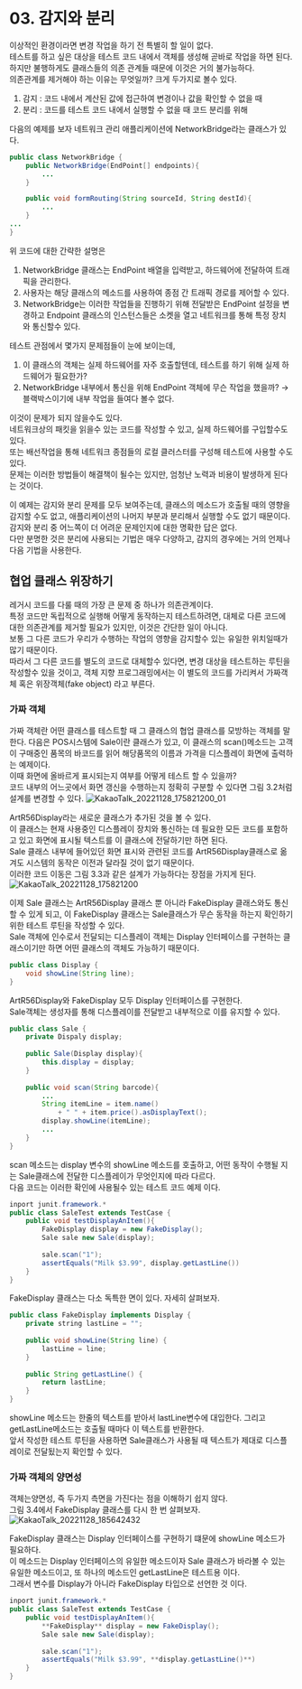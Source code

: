 # 03. 감지와 분리
이상적인 환경이라면 변경 작업을 하기 전 특별히 할 일이 없다.  
테스트를 하고 싶은 대상을 테스트 코드 내에서 객체를 생성해 곧바로 작업을 하면 된다.  
하지만 불행하게도 클래스들의 의존 관계들 때문에 이것은 거의 불가능하다.  
의존관계를 제거해야 하는 이유는 무엇일까? 크게 두가지로 볼수 있다.
1. 감지 : 코드 내에서 계산된 값에 접근하여 변경이나 값을 확인할 수 없을 때
2. 분리 : 코드를 테스트 코드 내에서 실행할 수 없을 때 코드 분리를 위해

다음의 예제를 보자 네트워크 관리 애플리케이션에 NetworkBridge라는 클래스가 있다.
```Java
public class NetworkBridge {
    public NetworkBridge(EndPoint[] endpoints){
        ...
    }

    public void formRouting(String sourceId, String destId){
        ...
    }
...
}
```
위 코드에 대한 간략한 설명은
1. NetworkBridge 클래스는 EndPoint 배열을 입력받고, 하드웨어에 전달하여 트래픽을 관리한다.
2. 사용자는 해당 클래스의 메소드를 사용하여 종점 간 트래픽 경로를 제어할 수 있다.
3. NetworkBridge는 이러한 작업들을 진행하기 위해 전달받은 EndPoint 설정을 변경하고 Endpoint 클래스의 인스턴스들은 소켓을 열고 네트워크를 통해 특정 장치와 통신할수 있다.

테스트 관점에서 몇가지 문제점들이 눈에 보이는데,
1. 이 클래스의 객체는 실제 하드웨어를 자주 호출할텐데, 테스트를 하기 위해 실제 하드웨어가 필요한가?
2. NetworkBridge 내부에서 통신을 위해 EndPoint 객체에 무슨 작업을 했을까? → 블랙박스이기에 내부 작업을 들여다 볼수 없다.

이것이 문제가 되지 않을수도 있다.  
네트워크상의 패킷을 읽을수 있는 코드를 작성할 수 있고, 실제 하드웨어를 구입할수도 있다.  
또는 배선작업을 통해 네트워크 종점들의 로컬 클러스터를 구성해 테스트에 사용할 수도 있다.  
문제는 이러한 방법들이 해결책이 될수는 있지만, 엄청난 노력과 비용이 발생하게 된다는 것이다.  

이 예제는 감지와 분리 문제를 모두 보여주는데, 클래스의 메소드가 호출될 때의 영향을 감지할 수도 없고, 애플리케이션의 나머지 부분과 분리해서 실행할 수도 없기 때문이다.  
감지와 분리 중 어느쪽이 더 어려운 문제인지에 대한 명확한 답은 없다.  
다만 분명한 것은 분리에 사용되는 기법은 매우 다양하고, 감지의 경우에는 거의 언제나 다음 기법을 사용한다.

## 협업 클래스 위장하기
레거시 코드를 다룰 때의 가장 큰 문제 중 하나가 의존관계이다.  
특정 코드만 독립적으로 실행해 어떻게 동작하는지 테스트하려면, 대체로 다른 코드에 대한 의존관계를 제거할 필요가 있지만, 이것은 간단한 일이 아니다.  
보통 그 다른 코드가 우리가 수행하는 작업의 영향을 감지할수 있는 유일한 위치일때가 많기 때문이다.  
따라서 그 다른 코드를 별도의 코드로 대체할수 있다면, 변경 대상을 테스트하는 루틴을 작성할수 있을 것이고, 객체 지향 프로그래밍에서는 이 별도의 코드를 가리켜서 가짜객체 혹은 위장객체(fake object) 라고 부른다.

### 가짜 객체
가짜 객체란 어떤 클래스를 테스트할 때 그 클래스의 협업 클래스를 모방하는 객체를 말한다.
다음은 POS시스템에 Sale이란 클래스가 있고, 이 클래스의 scan()메소드는 고객이 구매중인 품목의 바코드를 읽어 해당품목의 이름과 가격을 디스플레이 화면에 출력하는 예제이다.  
이때 화면에 올바르게 표시되는지 여부를 어떻게 테스트 할 수 있을까?  
코드 내부의 어느곳에서 화면 갱신을 수행하는지 정확히 구분할 수 있다면 그림 3.2처럼 설계를 변경할 수 있다.
![KakaoTalk_20221128_175821200_01](https://user-images.githubusercontent.com/50142323/204240226-fa0a6a2c-8099-4806-b818-8c54579492c5.jpg)

ArtR56Display라는 새로운 클래스가 추가된 것을 볼 수 있다.  
이 클래스는 현재 사용중인 디스플레이 장치와 통신하는 데 필요한 모든 코드를 포함하고 있고 화면에 표시될 텍스트를 이 클래스에 전달하기만 하면 된다.  
Sale 클래스 내부에 들어있던 화면 표시와 관련된 코드를 ArtR56Display클래스로 옮겨도 시스템의 동작은 이전과 달라질 것이 없기 때문이다.  
이러한 코드 이동은 그림 3.3과 같은 설계가 가능하다는 장점을 가지게 된다.
![KakaoTalk_20221128_175821200](https://user-images.githubusercontent.com/50142323/204240894-33470c74-04d0-451a-be0d-b098fe358f28.jpg)

이제 Sale 클래스는 ArtR56Display 클래스 뿐 아니라 FakeDisplay 클래스와도 통신 할 수 있게 되고, 이 FakeDisplay 클래스는 Sale클래스가 무슨 동작을 하는지 확인하기 위한 테스트 루틴을 작성할 수 있다.  
Sale 객체에 인수로서 전달되는 디스플레이 객체는 Display 인터페이스를 구현하는 클래스이기만 하면 어떤 클래스의 객체도 가능하기 때문이다.

```Java
public class Display {
    void showLine(String line);
}
```

ArtR56Display와 FakeDisplay 모두 Display 인터페이스를 구현한다.  
Sale객체는 생성자를 통해 디스플레이를 전달받고 내부적으로 이를 유지할 수 있다.

```Java
public class Sale {
    private Dispaly display;
    
    public Sale(Display display){
        this.display = display;
    }
    
    public void scan(String barcode){
        ...
        String itemLine = item.name()
            + " " + item.price().asDisplayText();
        display.showLine(itemLine);
        ...
    }
}
```

scan 메소드는 display 변수의 showLine 메소드를 호출하고, 어떤 동작이 수행될 지는 Sale클래스에 전달한 디스플레이가 무엇인지에 따라 다르다.  
다음 코드는 이러한 확인에 사용될수 있는 테스트 코드 예제 이다.
```Java
inport junit.framework.*
public class SaleTest extends TestCase {
    public void testDisplayAnItem(){
        FakeDisplay display = new FakeDisplay();
        Sale sale new Sale(display);
        
        sale.scan("1");
        assertEquals("Milk $3.99", display.getLastLine())
    }
}
```

FakeDisplay 클래스는 다소 독특한 면이 있다. 자세히 살펴보자.
```Java
public class FakeDisplay implements Display {
    private string lastLine = "";
    
    public void showLine(String line) {
        lastLine = line;
    }
    
    public String getLastLine() {
        return lastLine;
    }
}
```

showLine 메소드는 한줄의 텍스트를 받아서 lastLine변수에 대입한다. 그리고 getLastLine메소드는 호출될 때마다 이 텍스트를 반환한다.  
앞서 작성한 테스트 루틴을 사용하면 Sale클래스가 사용될 때 텍스트가 제대로 디스플레이로 전달됬는지 확인할 수 있다.

### 가짜 객체의 양면성
객체는양면성, 즉 두가지 측면을 가진다는 점을 이해하기 쉽지 않다.  
그림 3.4에서 FakeDisplay 클래스를 다시 한 번 살펴보자.
![KakaoTalk_20221128_185642432](https://user-images.githubusercontent.com/50142323/204248733-3600402a-571d-4f4b-ae82-9bf233fe1664.jpg)

FakeDisplay 클래스는 Display 인터페이스를 구현하기 떄문에 showLine 메소드가 필요하다.  
이 메소드는 Display 인터페이스의 유일한 메소드이자 Sale 클래스가 바라볼 수 있는 유일한 메소드이고, 또 하나의 메소드인 getLastLine은 테스트용 이다.  
그래서 변수를 Display가 아니라 FakeDisplay 타입으로 선언한 것 이다.
```Java
inport junit.framework.*
public class SaleTest extends TestCase {
    public void testDisplayAnItem(){
        **FakeDisplay** display = new FakeDisplay();
        Sale sale new Sale(display);
        
        sale.scan("1");
        assertEquals("Milk $3.99", **display.getLastLine()**)
    }
}
```

